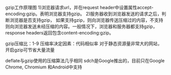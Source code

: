 gzip工作原理图
1)浏览器请求url，并在request header中设置属性accept-encoding:gzip。表明浏览器支持gzip。
2)服务器收到浏览器发送的请求之后，判断浏览器是否支持gzip，
  如果支持gzip，则向浏览器传送压缩过的内容，不支持则向浏览器发送未经压缩的内容。一般情况下，浏览器和服务器都支持gzip，response headers返回包含content-encoding:gzip。


gzip压缩比：1-9
压缩率决定因素：代码相似率
              对于静态资源量非常大的网站，开启gzip可节省大量流量


deflate与gzip使用的压缩算法几乎相同
sdch是Google推出的，目前只在Google Chrome, Chromium 和Android中支持
